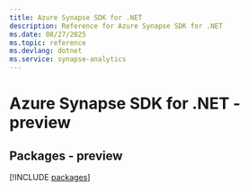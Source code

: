 ```yaml
---
title: Azure Synapse SDK for .NET
description: Reference for Azure Synapse SDK for .NET
ms.date: 08/27/2025
ms.topic: reference
ms.devlang: dotnet
ms.service: synapse-analytics
---
```

# Azure Synapse SDK for .NET - preview
## Packages - preview
[!INCLUDE [packages](synapse-index.md)]